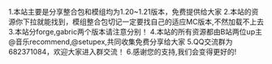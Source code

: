1.本站主要是分享整合包和模组均为1.20~1.21版本，免费提供给大家
2.本站的资源你下拉就能找到，模组整合包切记一定要找自己的适应MC版本,不然加载不上去
3.本站分forge,gabric两个版本请注意分别！
4.本站的所有资源都由B站两位up主@音乐recommend,@setupex,共同收集免费分享给大家
5.QQ交流群为682371084，欢迎大家进入群交流！
6.感谢您的支持,我们会变得更好的!
